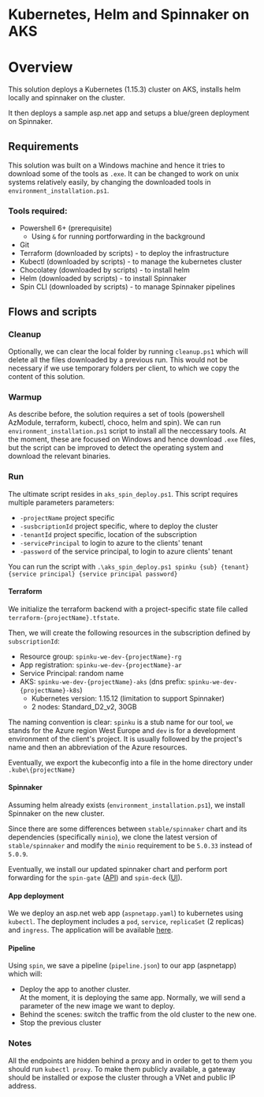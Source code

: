 # Kubernetes, Helm and Spinnaker on AKS

# Overview

This solution deploys a Kubernetes (1.15.3) cluster on AKS, installs helm locally and spinnaker on the cluster.

It then deploys a sample asp.net app and setups a blue/green deployment on Spinnaker.

## Requirements

This solution was built on a Windows machine and hence it tries to download some of the tools as `.exe`. It can be changed to work on unix systems relatively easily, by changing the downloaded tools in `environment_installation.ps1`.

### Tools required:

- Powershell 6+ (prerequisite)
  - Using `&` for running portforwarding in the background
- Git
- Terraform (downloaded by scripts) - to deploy the infrastructure
- Kubectl (downloaded by scripts) - to manage the kubernetes cluster
- Chocolatey (downloaded by scripts) - to install helm
- Helm (downloaded by scripts) - to install Spinnaker
- Spin CLI (downloaded by scripts) - to manage Spinnaker pipelines

## Flows and scripts

### Cleanup

Optionally, we can clear the local folder by running `cleanup.ps1` which will delete all the files downloaded by a previous run. This would not be necessary if we use temporary folders per client, to which we copy the content of this solution.

### Warmup

As describe before, the solution requires a set of tools (powershell AzModule, terraform, kubectl, choco, helm and spin). We can run `environment_installation.ps1` script to install all the neccessary tools. At the moment, these are focused on Windows and hence download `.exe` files, but the script can be improved to detect the operating system and download the relevant binaries.

### Run

The ultimate script resides in `aks_spin_deploy.ps1`. This script requires multiple parameters parameters: 

- `-projectName` project specific
- `-susbcriptionId` project specific, where to deploy the cluster
- `-tenantId` project specific, location of the subscription
- `-servicePrincipal` to login to azure to the clients' tenant
- `-password` of the service principal, to login to azure clients' tenant

You can run the script with `.\aks_spin_deploy.ps1 spinku {sub} {tenant} {service principal} {service principal password}`


#### Terraform

We initialize the terraform backend with a project-specific state file called `terraform-{projectName}.tfstate`. 

Then, we will create the following resources in the subscription defined by `subscriptionId`:

- Resource group: `spinku-we-dev-{projectName}-rg`
- App registration: `spinku-we-dev-{projectName}-ar`
- Service Principal: random name
- AKS: `spinku-we-dev-{projectName}-aks` (dns prefix: `spinku-we-dev-{projectName}-k8s`)
  - Kubernetes version: 1.15.12 (limitation to support Spinnaker)
  - 2 nodes: Standard_D2_v2, 30GB

The naming convention is clear: `spinku` is a stub name for our tool, `we` stands for the Azure region West Europe and `dev` is for a development environment of the client's project. It is usually followed by the project's name and then an abbreviation of the Azure resources.

Eventually, we export the kubeconfig into a file in the home directory under `.kube\{projectName}`

#### Spinnaker

Assuming helm already exists (`environment_installation.ps1`), we install Spinnaker on the new cluster.

Since there are some differences between `stable/spinnaker` chart and its dependencies (specifically `minio`), we clone the latest version of `stable/spinnaker` and modify the `minio` requirement to be `5.0.33` instead of `5.0.9`.

Eventually, we install our updated spinnaker chart and perform port forwarding for the `spin-gate` ([API](http://127.0.0.1:8084)) and `spin-deck` ([UI](http://127.0.0.1:9000)).

#### App deployment

We we deploy an asp.net web app (`aspnetapp.yaml`) to kubernetes using `kubectl`. The deployment includes a `pod`, `service`, `replicaSet` (2 replicas) and `ingress`. The application will be available [here](http://127.0.0.1:7000).

#### Pipeline

Using `spin`, we save a pipeline (`pipeline.json`) to our app (aspnetapp) which will:

- Deploy the app to another cluster.  
At the moment, it is deploying the same app. Normally, we will send a parameter of the new image we want to deploy.
- Behind the scenes: switch the traffic from the old cluster to the new one.
- Stop the previous cluster

### Notes

All the endpoints are hidden behind a proxy and in order to get to them you should run `kubectl proxy`. To make them publicly available, a gateway should be installed or expose the cluster through a VNet and public IP address.
